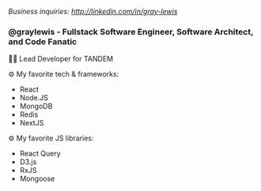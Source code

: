*Business inquiries: http://linkedin.com/in/gray-lewis*

### @graylewis - Fullstack Software Engineer, Software Architect, and Code Fanatic
👨‍💻 Lead Developer for TANDEM

⚙️ My favorite tech & frameworks: 
- React 
- Node.JS
- MongoDB
- Redis
- NextJS

⚙️ My favorite JS libraries: 
- React Query
- D3.js
- RxJS
- Mongoose


<!---
graylewis/graylewis is a ✨ special ✨ repository because its `README.md` (this file) appears on your GitHub profile.
You can click the Preview link to take a look at your changes.
--->
